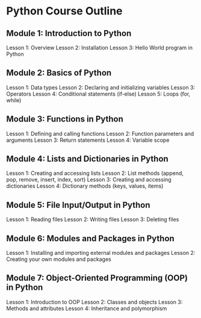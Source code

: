 # Python Course Outline

## Module 1: Introduction to Python

Lesson 1: Overview
Lesson 2: Installation
Lesson 3: Hello World program in Python

## Module 2: Basics of Python

Lesson 1: Data types
Lesson 2: Declaring and initializing variables
Lesson 3: Operators
Lesson 4: Conditional statements (if-else)
Lesson 5: Loops (for, while)

## Module 3: Functions in Python

Lesson 1: Defining and calling functions
Lesson 2: Function parameters and arguments
Lesson 3: Return statements
Lesson 4: Variable scope

## Module 4: Lists and Dictionaries in Python

Lesson 1: Creating and accessing lists
Lesson 2: List methods (append, pop, remove, insert, index, sort)
Lesson 3: Creating and accessing dictionaries
Lesson 4: Dictionary methods (keys, values, items)

## Module 5: File Input/Output in Python

Lesson 1: Reading files
Lesson 2: Writing files
Lesson 3: Deleting files

## Module 6: Modules and Packages in Python

Lesson 1: Installing and importing external modules and packages
Lesson 2: Creating your own modules and packages

## Module 7: Object-Oriented Programming (OOP) in Python

Lesson 1: Introduction to OOP
Lesson 2: Classes and objects
Lesson 3: Methods and attributes
Lesson 4: Inheritance and polymorphism
